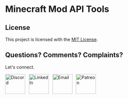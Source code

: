 # Minecraft Mod API Tools

## License

This project is licensed with the [MIT License](https://opensource.org/licenses/MIT).

## Questions? Comments? Complaints?

Let's connect.

<a href="https://discord.gg/PVZ2nfUaTW" target="_blank"><img src="https://github.com/jonafanho/Minecraft-Transit-Railway/blob/master/images/footer/discord.png" alt="Discord" width=64></a>
&nbsp;
<a href="https://www.linkedin.com/in/jonathanho33" target="_blank"><img src="https://github.com/jonafanho/Minecraft-Transit-Railway/blob/master/images/footer/linked_in.png" alt="LinkedIn" width=64></a>
&nbsp;
<a href="mailto:jonho.minecraft@gmail.com" target="_blank"><img src="https://github.com/jonafanho/Minecraft-Transit-Railway/blob/master/images/footer/email.png" alt="Email" width=64></a>
&nbsp;
<a href="https://www.patreon.com/minecraft_transit_railway" target="_blank"><img src="https://github.com/jonafanho/Minecraft-Transit-Railway/blob/master/images/footer/patreon.png" alt="Patreon" width=64></a>
